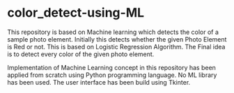 # color_detect-using-ML

This repository is based on Machine learning which detects the color of a sample photo element. Initially this detects whether the given Photo Element is Red or not. This is based on Logistic Regression Algorithm. The Final idea is to detect every color of the given photo element.

Implementation of Machine Learning concept in this repository has been applied from scratch using Python programming language.
No ML library has been used.
The user interface has been build using Tkinter.

